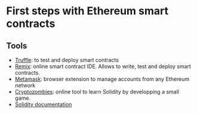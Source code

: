 # First steps with Ethereum smart contracts

## Tools

- [Truffle](https://trufflesuite.com/index.html): to test and deploy smart contracts
- [Remix](https://remix.ethereum.org/): online smart contract IDE. Allows to write, test and deploy smart contracts.
- [Metamask](https://metamask.io/): browser extension to manage accounts from any Ethereum network
- [Cryptozombies](https://cryptozombies.io/): online tool to learn Solidity by developping a small game.
- [Solidity documentation](https://docs.soliditylang.org/en/latest/)